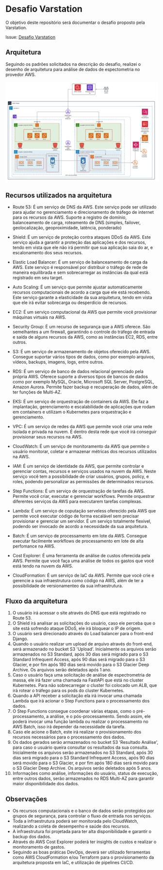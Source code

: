 # Desafio Varstation
O objetivo deste repositório será documentar o desafio proposto pela Varstation.

Issue: [Desafio Varstation](https://github.com/Varstation/desafio-devops-varsomics)

## Arquitetura

Seguindo os padrões solicitados na descrição do desafio, realizei o desenho de arquitetura para análise de dados de espectometria no provedor AWS.

![Arquitetura](arquiteturaa-desafio-varstation.png)

## Recursos utilizados na arquitetura

- Route 53: É um serviço de DNS da AWS. Este serviço pode ser utilizado para ajudar no gerenciamento e direcionamento de tráfego de internet para os recursos da AWS. Suporte a registro de domínio, balanceamento de carga, roteamento de DNS (simples, failover, geolocalização, geoproximidade, latência, ponderado)

- Shield: É um serviço de proteção contra ataques DDoS da AWS. Este serviço ajuda a garantir a proteção das aplicações e dos recursos, tendo em vista que ele não irá permitir que sua aplicação saia do ar, e escalonamento dos seus recursos.

- Elastic Load Balancer: É um serviço de balanceamento de carga da AWS. Este serviço é responsável por distribuir o tráfego de rede de maneira equilibrada e sem sobrecarregar as instâncias da qual está registrado em seu target.

- Auto Scaling: É um serviço que permite ajustar automaticamente recursos computacionais de acordo a carga que ele está recebendo. Este serviço garante a elasticidade da sua arquitetura, tendo em vista que ele irá evitar sobrecarga ou desperdício de recursos.

- EC2: É um serviço computacional da AWS que permite você provisionar máquinas virtuais na AWS.

- Security Group: É um recurso de segurança que a AWS oferece. São semelhantes a um firewall, garantindo o controle do tráfego de entrada e saída de alguns recursos da AWS, como as instâncias EC2, RDS, entre outros.

- S3: É um serviço de armazenamento de objetos oferecido pela AWS. Consegue suportar vários tipos de dados, como por exemplo arquivos, vídeos, backups, imagens, logs, entre outros.

- RDS: É um serviço de banco de dados relacional gerenciado pela própria AWS. Oferece suporte a diversos tipos de bancos de dados como por exemplo MySQL, Oracle, Microsoft SQL Server, PostgreSQL, Amazon Aurora. Permite fazer backup e recuperação de dados, além de ter funções de Multi-AZ.

- EKS: É um serviço de orquestração de containers da AWS. Ele faz a implantação, gerenciamento e escalabilidade de aplicações que rodam em containers e utilizam o Kubernetes para orquestração e gerenciamento.

- VPC: É um serviço de redes da AWS que permite você criar uma rede isolada e privada na nuvem. É dentro desta rede que você irá conseguir provisionar seus recursos na AWS.

- CloudWatch: É um serviço de monitoramento da AWS que permite o usuário monitorar, coletar e armazenar métricas dos recursos utilizados na AWS.

- IAM: É um serviço de identidade da AWS, que permite controlar e gerenciar contas, recursos e serviços usados na nuvem da AWS. Neste serviço você tem a possibilidade de criar usuários, grupos, policy, e roles, podendo personalizar as permissões de determinados recursos.

- Step Functions: É um serviço de orquestração de tarefas da AWS. Permite você criar, executar e gerenciar workflows. Permite orquestrar diferentes serviços da AWS para executarem tarefas complexas.

- Lambda: É um serviço de coputação serveless oferecido pela AWS que permite você executar código de forma escalável sem precisar provisionar e gerenciar um servidor. É um serviço totalmente flexível, podendo ser invocado de acordo a necessidade da sua arquitetura.

- Batch: É um serviço de processamento em lote da AWS. Consegue executar facilmente workflows de processamento em lote de alta perfomance na AWS.

- Cost Explorer: É uma ferramenta de análise de custos oferecida pela AWS. Permite que você faça uma análise de todos os gastos que você está tendo na nuvem da AWS.

- CloudFormation: É um serviço de IaC da AWS. Permite que você crie e gerencie a sua infraestrutura como código na AWS, além de ter a possibilidade de versionamenteo da sua infraestrutura.

## Fluxo da arquitetura

1. O usuário irá acessar o site através do DNS que está registrado no Route 53.
2. O Shield irá analisar as solicitações do usuário, caso ele perceba que o site está sofrendo ataque DDoS, ele irá bloquear o IP de origem.
3. O usuário será direcionado através do Load balancer para o front-end Django.
4. Quando o usuário realizar um upload de arquivo através do front-end, será armazenado no bucket S3 'Upload'. Inicialmente os arquivos serão armazenados no S3 Standard, após 30 dias será migrado para o S3 Standard Infrequent Access, após 90 dias será migrado para o S3 Glacier, e por fim após 180 dias será movido para o S3 Glacier Deep Archive. Os arquivos serão deletados após 1 ano.
5. Caso o usuário faça uma solicitação de análise de espectrometria de massa, ele irá fazer uma chamada na FastAPI que está no cluster Kubernetes. Para não sobrecarregar o cluster foi colocado um ALB, que irá rotear o tráfego para os pods do cluster Kubernetes.
6. Quando a API receber a solicitação ela irá invocar uma chamada Lambda que irá acionar o Step Functions para o processamento dos dados.
7. O Step Functions consegue coordenar várias etapas, como o pré-processamento, a análise, e o pós-processamento. Sendo assim, ele poderá invocar uma função lambda ou realizar o processamento no AWS Batch, isso irá depender da necessidade da tarefa.
8. Caso ele acione o Batch, este irá realizar o provisionamento dos recursos necessários para o processamento dos dados.
9. Os dados gerados serão armazenados no bucket S3 'Resultado Análise', para caso o usuário queira consultar os resultados da sua consulta. Inicialmente os arquivos serão armazenados no S3 Standard, após 30 dias será migrado para o S3 Standard Infrequent Access, após 90 dias será movido para o S3 Glacier, e por fim após 180 dias será movido para o S3 Glacier Deep Archive. Os arquivos serão deletados após 5 anos.
10. Informações como análise, informações do usuário, status de execução, entre outros dados, serão armazenados no RDS Multi-AZ para garantir maior disponibilidade dos dados.

## Observações

- Os recursos computacionais e o banco de dados serão protegidos por grupos de segurança, para controlar o fluxo de entrada nos serviços.
- Toda a infraestrutura poderá ser monitorada pelo CloudWatch, realizando a coleta de desempenho e saúde dos recursos.
- A infraestrutura foi projetada para ter alta disponibilidade e garantir o backup dos dados.
- Através do AWS Cost Explorer poderá ter insights de custos e realizar o monitoramento de gastos.
- Seguindo as boas práticas DevOps, deverá ser utilizado ferramentas como AWS CloudFormation e/ou Terraform para o provisionamento da arquitetura proposta em IaC, e utilização de pipelines CI/CD.
